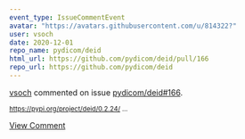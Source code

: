 ```yaml
---
event_type: IssueCommentEvent
avatar: "https://avatars.githubusercontent.com/u/814322?"
user: vsoch
date: 2020-12-01
repo_name: pydicom/deid
html_url: https://github.com/pydicom/deid/pull/166
repo_url: https://github.com/pydicom/deid
---
```


<a href='https://github.com/vsoch' target='_blank'>vsoch</a> commented on issue <a href='https://github.com/pydicom/deid/pull/166' target='_blank'>pydicom/deid#166</a>.

<small>https://pypi.org/project/deid/0.2.24/...</small>

<a href='https://github.com/pydicom/deid/pull/166' target='_blank'>View Comment</a>
